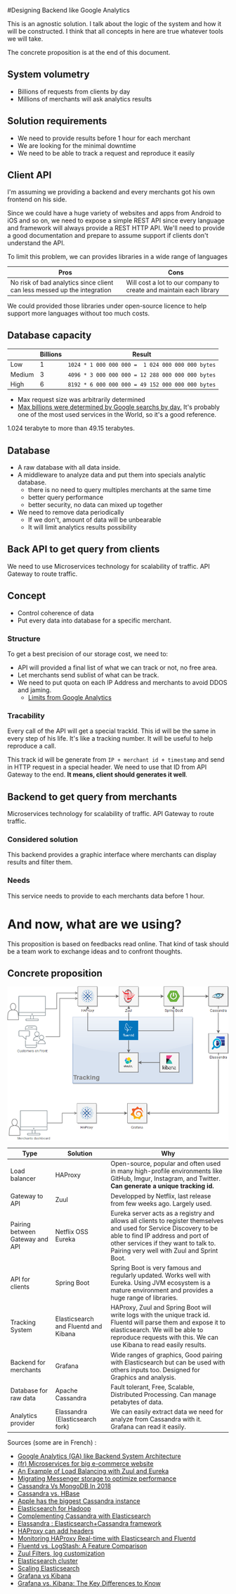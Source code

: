 #Designing Backend like Google Analytics

This is an agnostic solution. I talk about the logic of the system and how it
will be constructed. I think that all concepts in here are true whatever tools we will take.

The concrete proposition is at the end of this document.

## System volumetry

- Billions of requests from clients by day
- Millions of merchants will ask analytics results

## Solution requirements
- We need to provide results before 1 hour for each merchant
- We are looking for the minimal downtime
- We need to be able to track a request and reproduce it easily

## Client API

I'm assuming we providing a backend and every merchants got his own frontend on his side.

Since we could have a huge variety of websites and apps from Android to iOS and
so on, we need to expose a simple REST API since every language and framework
will always provide a REST HTTP API. We'll need to provide a good documentation and prepare
to assume support if clients don't understand the API.

To limit this problem, we can provides libraries in a wide range of languages

|Pros | Cons |
|-----|------|
|No risk of bad analytics since client can less messed up the integration| Will cost a lot to our company to create and maintain each library|

We could provided those libraries under open-source licence to help support more languages without too much costs.

## Database capacity

|       | Billions | Result|
|-----  |------|-------|
| Low | 1 | `1024 * 1 000 000 000 =  1 024 000 000 000 bytes`
| Medium   | 3 | `4096 * 3 000 000 000 = 12 288 000 000 000 bytes`
| High   | 6 | `8192 * 6 000 000 000 = 49 152 000 000 000 bytes`
- Max request size was arbitrarily determined
- [Max billions were determined by Google searchs by day.](https://searchengineland.com/google-now-handles-2-999-trillion-searches-per-year-250247)
It's probably one of the most used services in the World, so it's a good reference.

1.024 terabyte to more than 49.15 terabytes.

## Database

- A raw database with all data inside.
- A middleware to analyze data and put them into specials analytic database.
    - there is no need to query multiples merchants at the same time
    - better query performance
    - better security, no data can mixed up together
- We need to remove data periodically
    - If we don't, amount of data will be unbearable
    - It will limit analytics results possibility

## Back API to get query from clients

We need to use Microservices technology for scalability of traffic.
API Gateway to route traffic.

## Concept
- Control coherence of data
- Put every data into database for a specific merchant.

### Structure
To get a best precision of our storage cost, we need to:
- API will provided a final list of what we can track or not, no free area.
- Let merchants send sublist of what can be track.
- We need to put quota on each IP Address and merchants to avoid DDOS and jaming.
    - [Limits from Google Analytics](https://developers.google.com/analytics/devguides/config/mgmt/v3/limits-quotas)

### Tracability    
Every call of the API will get a special trackId. This id will be the same in every step of his life.
It's like a tracking number. It will be useful to help reproduce a call.

This track id will be generate from `IP + merchant id + timestamp` and send in HTTP request in a special header.
We need to use that ID from API Gateway to the end. __It means, client should generates it well__.

## Backend to get query from merchants

Microservices technology for scalability of traffic.
API Gateway to route traffic.

### Considered solution
This backend provides a graphic interface where merchants can display results and filter them.

### Needs
This service needs to provide to each merchants data before 1 hour.


# And now, what are we using?

This proposition is based on feedbacks read online. That kind of task should be a team work to exchange ideas and to confront thoughts.

## Concrete proposition

![](design.png)

| Type | Solution | Why|
|-----  |------|-------|
| Load balancer | HAProxy| Open-source, popular and often used in many high-profile environments like GitHub, Imgur, Instagram, and Twitter. __Can generate a unique tracking id.__
| Gateway to API | Zuul | Developped by Netflix, last release from few weeks ago. Largely used.
| Pairing between Gateway and API | Netflix OSS Eureka |  Eureka server acts as a registry and allows all clients to register themselves and used for Service Discovery to be able to find IP address and port of other services if they want to talk to. Pairing very well with Zuul and Sprint Boot.
| API for clients| Spring Boot | Spring Boot is very famous and regularly updated. Works well with Eureka. Using JVM ecosystem is a mature environment and  provides a huge range of libraries.
| Tracking System | Elasticsearch and Fluentd and Kibana | HAProxy, Zuul and Spring Boot will write logs with the unique track id. Fluentd will parse them and expose it to elasticsearch. We will be able to reproduce requests with this. We can use Kibana to read easily results.
| Backend for merchants | Grafana | Wide ranges of graphics, Good pairing with Elasticsearch but can be used with others inputs too. Designed for Graphics and analysis.
| Database for raw data | Apache Cassandra | Fault tolerant, Free, Scalable, Distributed Processing. Can manage petabytes of data.
| Analytics provider | Elassandra (Elasticsearch fork) | We can easily extract data we need for analyze from Cassandra with it. Grafana can read it easily.

Sources (some are in French) :
- [Google Analytics (GA) like Backend System Architecture](https://medium.com/@abhilashkrishnan_64923/google-analytics-ga-like-backend-system-architecture-7a7826d56af7)
- [(fr) Microservices for big e-commerce website](https://blog.ippon.fr/2016/10/20/industrialisation-dune-architecture-de-microservices/)
- [An Example of Load Balancing with Zuul and Eureka](https://www.baeldung.com/zuul-load-balancing)
- [Migrating Messenger storage to optimize performance](https://engineering.fb.com/core-data/migrating-messenger-storage-to-optimize-performance/)
- [Cassandra Vs MongoDB In 2018](https://blog.panoply.io/cassandra-vs-mongodb)
- [Cassandra vs. HBase](https://www.scnsoft.com/blog/cassandra-vs-hbase)
- [Apple has the biggest Cassandra instance](https://www.datastax.com/2019/03/apache-cassandra-five-interesting-facts)
- [Elasticsearch for Hadoop](https://www.elastic.co/what-is/elasticsearch-hadoop)
- [Complementing Cassandra with Elasticsearch](https://blog.devartis.com/complementing-cassandra-with-elasticsearch-121c70ef7f4)
- [Elassandra : Elasticsearch+Cassandra framework](https://www.elassandra.io/)
- [HAProxy can add headers](https://cbonte.github.io/haproxy-dconv/1.7/configuration.html#7.3.1)
- [Monitoring HAProxy Real-time with Elasticsearch and Fluentd](https://www.fluentd.org/guides/recipes/haproxy-elasticsearch)
- [Fluentd vs. LogStash: A Feature Comparison](https://www.loomsystems.com/blog/single-post/2017/01/30/a-comparison-of-fluentd-vs-logstash-log-collector)
- [Zuul Filters, log customization](https://github.com/Netflix/zuul/wiki/Filters)
- [Elasticsearch cluster](https://logz.io/blog/elasticsearch-cluster-tutorial/)
- [Scaling Elasticsearch](https://medium.com/hipages-engineering/scaling-elasticsearch-b63fa400ee9e)
- [Grafana vs Kibana](https://stackshare.io/stackups/grafana-vs-kibana)
- [Grafana vs. Kibana: The Key Differences to Know](https://logz.io/blog/grafana-vs-kibana/)